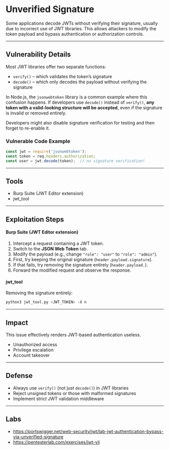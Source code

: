 # Unverified Signature

Some applications decode JWTs without verifying their signature, usually due to incorrect use of JWT libraries. This allows attackers to modify the token payload and bypass authentication or authorization controls.

---

## Vulnerability Details
Most JWT libraries offer two separate functions:
- `verify()` – which validates the token’s signature
- `decode()` – which only decodes the payload without verifying the signature

In Node.js, the `jsonwebtoken` library is a common example where this confusion happens. If developers use `decode()` instead of `verify()`, **any token with a valid-looking structure will be accepted**, even if the signature is invalid or removed entirely.

Developers might also disable signature verification for testing and then forget to re-enable it.

### Vulnerable Code Example
```javascript
const jwt = require('jsonwebtoken');
const token = req.headers.authorization;
const user = jwt.decode(token);  // no signature verification!
```

---

## Tools

- Burp Suite (JWT Editor extension)
- jwt_tool

---

## Exploitation Steps

#### Burp Suite (JWT Editor extension)
1. Intercept a request containing a JWT token.
2. Switch to the **JSON Web Token** tab.
3. Modify the payload (e.g., change `"role": "user"` to `"role": "admin"`).
4. First, try keeping the original signature (`header.payload.signature`).
5. If that fails, try removing the signature entirely (`header.payload.`).
6. Forward the modified request and observe the response.

#### jwt_tool
Removing the signature entirely:
```bash
python3 jwt_tool.py <JWT_TOKEN> -X n
```

---

## Impact

This issue effectively renders JWT-based authentication useless.
- Unauthorized access
- Privilege escalation
- Account takeover

---

## Defense

- Always use `verify()` (not just `decode()`) in JWT libraries
- Reject unsigned tokens or those with malformed signatures
- Implement strict JWT validation middleware

---

## Labs
- https://portswigger.net/web-security/jwt/lab-jwt-authentication-bypass-via-unverified-signature
- https://pentesterlab.com/exercises/jwt-vii
